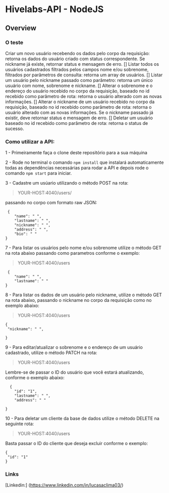 # Hivelabs-API - NodeJS

## Overview

### O teste    
 Criar um novo usuário recebendo os dados pelo corpo da requisição: retorna os dados do usuário criado com status correspondente.
Se nickname já existe, retornar status e mensagem de erro.
[] Listar todos os usuários cadastrados filtrados pelos campos nome e/ou sobrenome, filtrados por parâmetros de consulta: retorna um array de usuários.
[] Listar um usuário pelo nickname passado como parâmetro: retorna um único usuário com nome, sobrenome e nickname.
[] Alterar o sobrenome e o endereço do usuário recebido no corpo da requisição, baseado no id recebido como parâmetro de rota: retorna o usuário alterado com as novas informações.
[] Alterar o nickname de um usuário recebido no corpo da requisição, baseado no id recebido como parâmetro de rota: retorna o usuário alterado com as novas informações.
Se o nickname passado já existir, deve retornar status e mensagem de erro.
[] Deletar um usuário baseado no id recebido como parâmetro de rota: retorna o status de sucesso.

### Como utilizar a API:  
  
  
1 - Primeiramente faça o clone deste repositório para a sua máquina  

2 - Rode no terminal o comando `npm install` que instalará automaticamente todas as dependências necessárias para rodar a API e depois rode o comando `npm start` para iniciar.  

3 - Cadastre um usúario utilizando o método POST na rota:  

> YOUR-HOST:4040/users/

passando no corpo com formato raw JSON:  
```
 {   
    "name": " ",
    "lastname": " ",    
    "nickname": " ",
    "address": " ",
    "bio": " "   
}
```
  
7 - Para listar os usuários pelo nome e/ou sobrenome utilize o método GET na rota abaixo passando como parametros conforme o exemplo:  

> YOUR-HOST:4040/users  

```
 {   
    "name": " ",
    "lastname": " "     
}
```

8 - Para listar os dados de um usuário pelo nickname, utilize o método GET na rota abaixo, passando o nickname no corpo da requisição como no exemplo abaixo:
> YOUR-HOST:4040/users

 ```
 {   
  "nickname": " ",  
      
}
```
9 - Para editar/atualizar o sobrenome e o endereço de um usuário cadastrado, utilize o método PATCH na rota:  

> YOUR-HOST:4040/users  

Lembre-se de passar o ID do usuário que você estará atualizando, conforme o exemplo abaixo:  
```
  {
    "id": "1",
    "lastname": " ",
    "address": " "
    
}
```
10 - Para deletar um cliente da base de dados utilize o método DELETE na seguinte rota:  

 > YOUR-HOST:4040/users

Basta passar o ID do cliente que deseja excluir conforme o exemplo:  

 ```
 {   
  "id": "1"      
}
```

### Links
[Linkedin:] (https://www.linkedin.com/in/lucasaclima03/)
